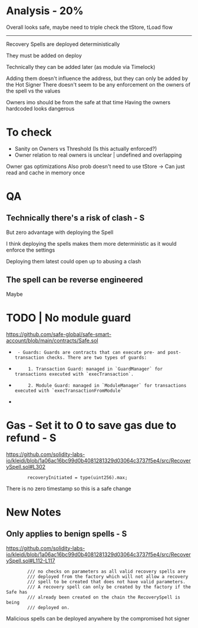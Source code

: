 # Analysis - 20%

Overall looks safe, maybe need to triple check the tStore, tLoad flow

---

Recovery Spells are deployed deterministically

They must be added on deploy

Technically they can be added later (as module via Timelock)

Adding them doesn't influence the address, but they can only be added by the Hot Signer
There doesn't seem to be any enforcement on the owners of the spell vs the values

Owners imo should be from the safe at that time
Having the owners hardcoded looks dangerous


# To check

- Sanity on Owners vs Threshold (Is this actually enforced?)
- Owner relation to real owners is unclear | undefined and overlapping



Owner gas optimizations
Also prob doesn't need to use tStore -> Can just read and cache in memory once


# QA

## Technically there's a risk of clash - S

But zero advantage with deploying the Spell

I think deploying the spells makes them more deterministic as it would enforce the settings

Deploying them latest could open up to abusing a clash

## The spell can be reverse engineered

Maybe


# TODO | No module guard
https://github.com/safe-global/safe-smart-account/blob/main/contracts/Safe.sol


 *      - Guards: Guards are contracts that can execute pre- and post- transaction checks. There are two types of guards:
 *          1. Transaction Guard: managed in `GuardManager` for transactions executed with `execTransaction`.
 *          2. Module Guard: managed in `ModuleManager` for transactions executed with `execTransactionFromModule`
*      



# Gas - Set it to 0 to save gas due to refund - S

https://github.com/solidity-labs-io/kleidi/blob/1a06ac16bc99d0b4081281329d03064c3737f5e4/src/RecoverySpell.sol#L302

```solidity
        recoveryInitiated = type(uint256).max;
```
There is no zero timestamp so this is a safe change



# New Notes

## Only applies to benign spells - S

https://github.com/solidity-labs-io/kleidi/blob/1a06ac16bc99d0b4081281329d03064c3737f5e4/src/RecoverySpell.sol#L112-L117

```solidity
        /// no checks on parameters as all valid recovery spells are
        /// deployed from the factory which will not allow a recovery
        /// spell to be created that does not have valid parameters.
        /// A recovery spell can only be created by the factory if the Safe has
        /// already been created on the chain the RecoverySpell is being
        /// deployed on.
```

Malicious spells can be deployed anywhere by the compromised hot signer


